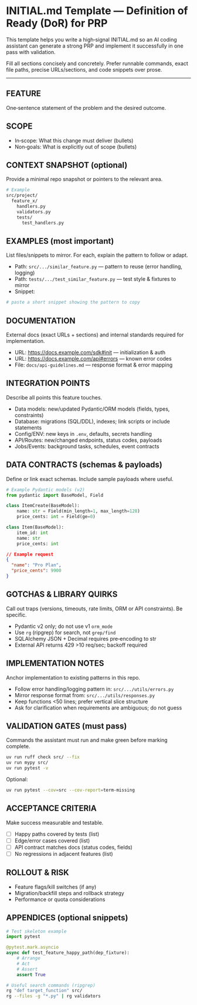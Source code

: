 # INITIAL.md Template — Definition of Ready (DoR) for PRP

This template helps you write a high‑signal INITIAL.md so an AI coding assistant can generate a strong PRP and implement it successfully in one pass with validation.

Fill all sections concisely and concretely. Prefer runnable commands, exact file paths, precise URLs/sections, and code snippets over prose.

---

## FEATURE
One‑sentence statement of the problem and the desired outcome.

## SCOPE
- In‑scope: What this change must deliver (bullets)
- Non‑goals: What is explicitly out of scope (bullets)

## CONTEXT SNAPSHOT (optional)
Provide a minimal repo snapshot or pointers to the relevant area.

```bash
# Example
src/project/
  feature_x/
    handlers.py
    validators.py
    tests/
      test_handlers.py
```

## EXAMPLES (most important)
List files/snippets to mirror. For each, explain the pattern to follow or adapt.

- Path: `src/.../similar_feature.py` — pattern to reuse (error handling, logging)
- Path: `tests/.../test_similar_feature.py` — test style & fixtures to mirror
- Snippet:
```python
# paste a short snippet showing the pattern to copy
```

## DOCUMENTATION
External docs (exact URLs + sections) and internal standards required for implementation.

- URL: <https://docs.example.com/sdk#init> — initialization & auth
- URL: <https://docs.example.com/api#errors> — known error codes
- File: `docs/api-guidelines.md` — response format & error mapping

## INTEGRATION POINTS
Describe all points this feature touches.

- Data models: new/updated Pydantic/ORM models (fields, types, constraints)
- Database: migrations (SQL/DDL), indexes; link scripts or include statements
- Config/ENV: new keys in `.env`, defaults, secrets handling
- API/Routes: new/changed endpoints, status codes, payloads
- Jobs/Events: background tasks, schedules, event contracts

## DATA CONTRACTS (schemas & payloads)
Define or link exact schemas. Include sample payloads where useful.

```python
# Example Pydantic models (v2)
from pydantic import BaseModel, Field

class ItemCreate(BaseModel):
    name: str = Field(min_length=1, max_length=128)
    price_cents: int = Field(ge=0)

class Item(BaseModel):
    item_id: int
    name: str
    price_cents: int
```

```json
// Example request
{
  "name": "Pro Plan",
  "price_cents": 9900
}
```

## GOTCHAS & LIBRARY QUIRKS
Call out traps (versions, timeouts, rate limits, ORM or API constraints). Be specific.

- Pydantic v2 only; do not use v1 `orm_mode`
- Use `rg` (ripgrep) for search, not `grep/find`
- SQLAlchemy JSON + Decimal requires pre‑encoding to str
- External API returns 429 >10 req/sec; backoff required

## IMPLEMENTATION NOTES
Anchor implementation to existing patterns in this repo.

- Follow error handling/logging pattern in: `src/.../utils/errors.py`
- Mirror response format from: `src/.../utils/responses.py`
- Keep functions <50 lines; prefer vertical slice structure
- Ask for clarification when requirements are ambiguous; do not guess

## VALIDATION GATES (must pass)
Commands the assistant must run and make green before marking complete.

```bash
uv run ruff check src/ --fix
uv run mypy src/
uv run pytest -v
```

Optional:
```bash
uv run pytest --cov=src --cov-report=term-missing
```

## ACCEPTANCE CRITERIA
Make success measurable and testable.

- [ ] Happy paths covered by tests (list)
- [ ] Edge/error cases covered (list)
- [ ] API contract matches docs (status codes, fields)
- [ ] No regressions in adjacent features (list)

## ROLLOUT & RISK
- Feature flags/kill switches (if any)
- Migration/backfill steps and rollback strategy
- Performance or quota considerations

## APPENDICES (optional snippets)

```python
# Test skeleton example
import pytest

@pytest.mark.asyncio
async def test_feature_happy_path(dep_fixture):
    # Arrange
    # Act
    # Assert
    assert True
```

```bash
# Useful search commands (ripgrep)
rg "def target_function" src/
rg --files -g "*.py" | rg validators
```

